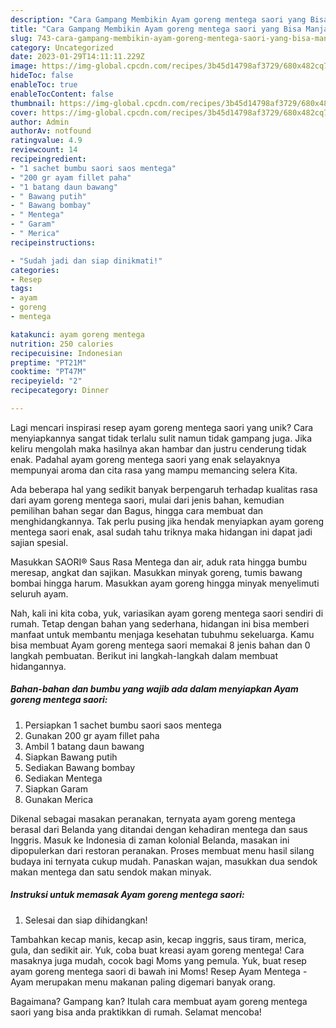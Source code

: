 ```yaml
---
description: "Cara Gampang Membikin Ayam goreng mentega saori yang Bisa Manjain Lidah"
title: "Cara Gampang Membikin Ayam goreng mentega saori yang Bisa Manjain Lidah"
slug: 743-cara-gampang-membikin-ayam-goreng-mentega-saori-yang-bisa-manjain-lidah
category: Uncategorized
date: 2023-01-29T14:11:11.229Z
image: https://img-global.cpcdn.com/recipes/3b45d14798af3729/680x482cq70/ayam-goreng-mentega-saori-foto-resep-utama.jpg
hideToc: false
enableToc: true
enableTocContent: false
thumbnail: https://img-global.cpcdn.com/recipes/3b45d14798af3729/680x482cq70/ayam-goreng-mentega-saori-foto-resep-utama.jpg
cover: https://img-global.cpcdn.com/recipes/3b45d14798af3729/680x482cq70/ayam-goreng-mentega-saori-foto-resep-utama.jpg
author: Admin
authorAv: notfound
ratingvalue: 4.9
reviewcount: 14
recipeingredient:
- "1 sachet bumbu saori saos mentega"
- "200 gr ayam fillet paha"
- "1 batang daun bawang"
- " Bawang putih"
- " Bawang bombay"
- " Mentega"
- " Garam"
- " Merica"
recipeinstructions:

- "Sudah jadi dan siap dinikmati!"
categories:
- Resep
tags:
- ayam
- goreng
- mentega

katakunci: ayam goreng mentega 
nutrition: 250 calories
recipecuisine: Indonesian
preptime: "PT21M"
cooktime: "PT47M"
recipeyield: "2"
recipecategory: Dinner

---
```





Lagi mencari inspirasi resep ayam goreng mentega saori yang unik? Cara menyiapkannya sangat tidak terlalu sulit namun tidak gampang juga. Jika keliru mengolah maka hasilnya akan hambar dan justru cenderung tidak enak. Padahal ayam goreng mentega saori yang enak selayaknya mempunyai aroma dan cita rasa yang mampu memancing selera Kita.





Ada beberapa hal yang sedikit banyak berpengaruh terhadap kualitas rasa dari ayam goreng mentega saori, mulai dari jenis bahan, kemudian pemilihan bahan segar dan Bagus, hingga cara membuat dan menghidangkannya. Tak perlu pusing jika hendak menyiapkan ayam goreng mentega saori enak,      asal sudah tahu triknya maka hidangan ini dapat jadi sajian spesial.














Masukkan SAORI® Saus Rasa Mentega dan air, aduk rata hingga bumbu meresap, angkat dan sajikan. Masukkan minyak goreng, tumis bawang bombai hingga harum. Masukkan ayam goreng hingga minyak menyelimuti seluruh ayam.






Nah, kali ini kita coba, yuk, variasikan ayam goreng mentega saori sendiri di rumah. Tetap dengan bahan yang sederhana, hidangan ini bisa memberi manfaat untuk membantu menjaga kesehatan tubuhmu sekeluarga. Kamu bisa membuat Ayam goreng mentega saori memakai 8 jenis bahan dan 0 langkah pembuatan. Berikut ini langkah-langkah dalam membuat hidangannya.

<!--inarticleads1-->

##### Bahan-bahan dan bumbu yang wajib ada dalam menyiapkan Ayam goreng mentega saori:

1. Persiapkan 1 sachet bumbu saori saos mentega
1. Gunakan 200 gr ayam fillet paha
1. Ambil 1 batang daun bawang
1. Siapkan  Bawang putih
1. Sediakan  Bawang bombay
1. Sediakan  Mentega
1. Siapkan  Garam
1. Gunakan  Merica


Dikenal sebagai masakan peranakan, ternyata ayam goreng mentega berasal dari Belanda yang ditandai dengan kehadiran mentega dan saus Inggris. Masuk ke Indonesia di zaman kolonial Belanda, masakan ini dipopulerkan dari restoran peranakan. Proses membuat menu hasil silang budaya ini ternyata cukup mudah. Panaskan wajan, masukkan dua sendok makan mentega dan satu sendok makan minyak. 

<!--inarticleads2-->

##### Instruksi untuk memasak Ayam goreng mentega saori:


1. Selesai dan siap dihidangkan!

Tambahkan kecap manis, kecap asin, kecap inggris, saus tiram, merica, gula, dan sedikit air. Yuk, coba buat kreasi ayam goreng mentega! Cara masaknya juga mudah, cocok bagi Moms yang pemula. Yuk, buat resep ayam goreng mentega saori di bawah ini Moms! Resep Ayam Mentega - Ayam merupakan menu makanan paling digemari banyak orang. 

Bagaimana? Gampang kan? Itulah cara membuat ayam goreng mentega saori yang bisa anda praktikkan di rumah. Selamat mencoba!
